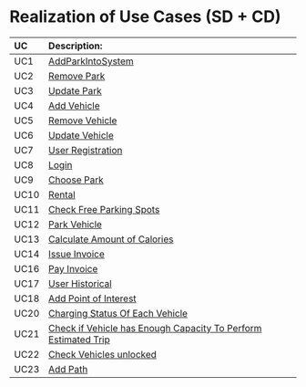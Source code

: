 # Realization of Use Cases (SD + CD)

| UC  | Description:                                                              |
|:----|:------------------------------------------------------------------------|
| UC1 | [AddParkIntoSystem](Design/UC1_AddParkIntoSystem.md) |
| UC2 | [Remove Park](Design/UC2_RemovePark.md) |
| UC3 | [Update Park](Design/UC3_UpdatePark.md) |
| UC4 | [Add Vehicle](Design/UC4_AddVehicle.md) |
| UC5 | [Remove Vehicle](Design/UC5_RemoveVehicle.md) |
| UC6 | [Update Vehicle](Design/UC6_UpdateVehicle.md) |
| UC7 | [User Registration](Design/UC7_UserRegistration.md) |
| UC8 | [Login](Design/UC8_Login.md) |
| UC9 | [Choose Park](Design/UC9_ChoosePark.md) |
| UC10 | [Rental](Design/UC10_Rental.md) |
| UC11 | [Check Free Parking Spots](Design/UC11_CheckFreeParkingSpots.md)|
| UC12 | [Park Vehicle](Design/UC12_ParkVehicle.md)|
| UC13 | [Calculate Amount of Calories](Design/UC13_CalculateAmountCalories.md) |
| UC14 | [Issue Invoice](Design/UC14_IssueInvoice.md)  |
| UC16 | [Pay Invoice](Design/UC16_PayInvoice.md)   |
| UC17 | [User Historical](Design/UC17_UserHistorical.md)   |
| UC18 | [Add Point of Interest](Design/UC18_AddPOI.md) |
| UC20 | [Charging Status Of Each Vehicle](Design/UC20_ChargingStatusOfEachVehicle.md)|
| UC21| [Check if Vehicle has Enough Capacity To Perform Estimated Trip](Design/UC21_estimatedTrip.md)|
| UC22   | [Check Vehicles unlocked](Design/UC22_CheckVehiclesUnlocked.md)  |
| UC23 | [Add Path](Design/UC23_AddPath.md) |
